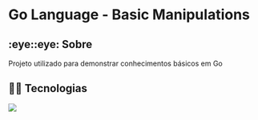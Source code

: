 <h1>Go Language - Basic Manipulations</h1>

<h2>:eye::eye: Sobre</h2>
<p>Projeto utilizado para demonstrar conhecimentos básicos em Go</p>

## :rocket::rocket: Tecnologias
<div>
  <a href="https://go.dev/"><img src="https://img.shields.io/badge/go-%2300ADD8.svg?style=for-the-badge&logo=go&logoColor=white"></a>

</div>
